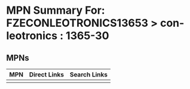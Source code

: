 



# MPN Summary For: FZECONLEOTRONICS13653 > con-leotronics : 1365-30

## MPNs
  

|MPN|Direct Links|Search Links|
| :--- | :--- | :--- |
||||

